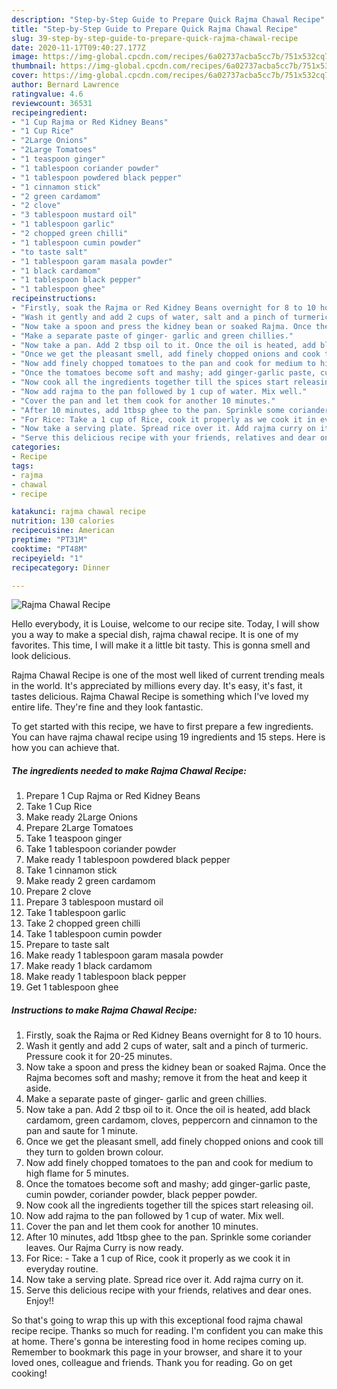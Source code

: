```yaml
---
description: "Step-by-Step Guide to Prepare Quick Rajma Chawal Recipe"
title: "Step-by-Step Guide to Prepare Quick Rajma Chawal Recipe"
slug: 39-step-by-step-guide-to-prepare-quick-rajma-chawal-recipe
date: 2020-11-17T09:40:27.177Z
image: https://img-global.cpcdn.com/recipes/6a02737acba5cc7b/751x532cq70/rajma-chawal-recipe-recipe-main-photo.jpg
thumbnail: https://img-global.cpcdn.com/recipes/6a02737acba5cc7b/751x532cq70/rajma-chawal-recipe-recipe-main-photo.jpg
cover: https://img-global.cpcdn.com/recipes/6a02737acba5cc7b/751x532cq70/rajma-chawal-recipe-recipe-main-photo.jpg
author: Bernard Lawrence
ratingvalue: 4.6
reviewcount: 36531
recipeingredient:
- "1 Cup Rajma or Red Kidney Beans"
- "1 Cup Rice"
- "2Large Onions"
- "2Large Tomatoes"
- "1 teaspoon ginger"
- "1 tablespoon coriander powder"
- "1 tablespoon powdered black pepper"
- "1 cinnamon stick"
- "2 green cardamom"
- "2 clove"
- "3 tablespoon mustard oil"
- "1 tablespoon garlic"
- "2 chopped green chilli"
- "1 tablespoon cumin powder"
- "to taste salt"
- "1 tablespoon garam masala powder"
- "1 black cardamom"
- "1 tablespoon black pepper"
- "1 tablespoon ghee"
recipeinstructions:
- "Firstly, soak the Rajma or Red Kidney Beans overnight for 8 to 10 hours."
- "Wash it gently and add 2 cups of water, salt and a pinch of turmeric. Pressure cook it for 20-25 minutes."
- "Now take a spoon and press the kidney bean or soaked Rajma. Once the Rajma becomes soft and mashy; remove it from the heat and keep it aside."
- "Make a separate paste of ginger- garlic and green chillies."
- "Now take a pan. Add 2 tbsp oil to it. Once the oil is heated, add black cardamom, green cardamom, cloves, peppercorn and cinnamon to the pan and saute for 1 minute."
- "Once we get the pleasant smell, add finely chopped onions and cook till they turn to golden brown colour."
- "Now add finely chopped tomatoes to the pan and cook for medium to high flame for 5 minutes."
- "Once the tomatoes become soft and mashy; add ginger-garlic paste, cumin powder, coriander powder, black pepper powder."
- "Now cook all the ingredients together till the spices start releasing oil."
- "Now add rajma to the pan followed by 1 cup of water. Mix well."
- "Cover the pan and let them cook for another 10 minutes."
- "After 10 minutes, add 1tbsp ghee to the pan. Sprinkle some coriander leaves. Our Rajma Curry is now ready."
- "For Rice: Take a 1 cup of Rice, cook it properly as we cook it in everyday routine."
- "Now take a serving plate. Spread rice over it. Add rajma curry on it."
- "Serve this delicious recipe with your friends, relatives and dear ones. Enjoy!!"
categories:
- Recipe
tags:
- rajma
- chawal
- recipe

katakunci: rajma chawal recipe 
nutrition: 130 calories
recipecuisine: American
preptime: "PT31M"
cooktime: "PT48M"
recipeyield: "1"
recipecategory: Dinner

---
```



![Rajma Chawal Recipe](https://img-global.cpcdn.com/recipes/6a02737acba5cc7b/751x532cq70/rajma-chawal-recipe-recipe-main-photo.jpg)

Hello everybody, it is Louise, welcome to our recipe site. Today, I will show you a way to make a special dish, rajma chawal recipe. It is one of my favorites. This time, I will make it a little bit tasty. This is gonna smell and look delicious.



Rajma Chawal Recipe is one of the most well liked of current trending meals in the world. It's appreciated by millions every day. It's easy, it's fast, it tastes delicious. Rajma Chawal Recipe is something which I've loved my entire life. They're fine and they look fantastic.


To get started with this recipe, we have to first prepare a few ingredients. You can have rajma chawal recipe using 19 ingredients and 15 steps. Here is how you can achieve that.

<!--inarticleads1-->

##### The ingredients needed to make Rajma Chawal Recipe:

1. Prepare 1 Cup Rajma or Red Kidney Beans
1. Take 1 Cup Rice
1. Make ready 2Large Onions
1. Prepare 2Large Tomatoes
1. Take 1 teaspoon ginger
1. Take 1 tablespoon coriander powder
1. Make ready 1 tablespoon powdered black pepper
1. Take 1 cinnamon stick
1. Make ready 2 green cardamom
1. Prepare 2 clove
1. Prepare 3 tablespoon mustard oil
1. Take 1 tablespoon garlic
1. Take 2 chopped green chilli
1. Take 1 tablespoon cumin powder
1. Prepare to taste salt
1. Make ready 1 tablespoon garam masala powder
1. Make ready 1 black cardamom
1. Make ready 1 tablespoon black pepper
1. Get 1 tablespoon ghee




<!--inarticleads2-->

##### Instructions to make Rajma Chawal Recipe:

1. Firstly, soak the Rajma or Red Kidney Beans overnight for 8 to 10 hours.
1. Wash it gently and add 2 cups of water, salt and a pinch of turmeric. Pressure cook it for 20-25 minutes.
1. Now take a spoon and press the kidney bean or soaked Rajma. Once the Rajma becomes soft and mashy; remove it from the heat and keep it aside.
1. Make a separate paste of ginger- garlic and green chillies.
1. Now take a pan. Add 2 tbsp oil to it. Once the oil is heated, add black cardamom, green cardamom, cloves, peppercorn and cinnamon to the pan and saute for 1 minute.
1. Once we get the pleasant smell, add finely chopped onions and cook till they turn to golden brown colour.
1. Now add finely chopped tomatoes to the pan and cook for medium to high flame for 5 minutes.
1. Once the tomatoes become soft and mashy; add ginger-garlic paste, cumin powder, coriander powder, black pepper powder.
1. Now cook all the ingredients together till the spices start releasing oil.
1. Now add rajma to the pan followed by 1 cup of water. Mix well.
1. Cover the pan and let them cook for another 10 minutes.
1. After 10 minutes, add 1tbsp ghee to the pan. Sprinkle some coriander leaves. Our Rajma Curry is now ready.
1. For Rice: - Take a 1 cup of Rice, cook it properly as we cook it in everyday routine.
1. Now take a serving plate. Spread rice over it. Add rajma curry on it.
1. Serve this delicious recipe with your friends, relatives and dear ones. Enjoy!!




So that's going to wrap this up with this exceptional food rajma chawal recipe recipe. Thanks so much for reading. I'm confident you can make this at home. There's gonna be interesting food in home recipes coming up. Remember to bookmark this page in your browser, and share it to your loved ones, colleague and friends. Thank you for reading. Go on get cooking!
